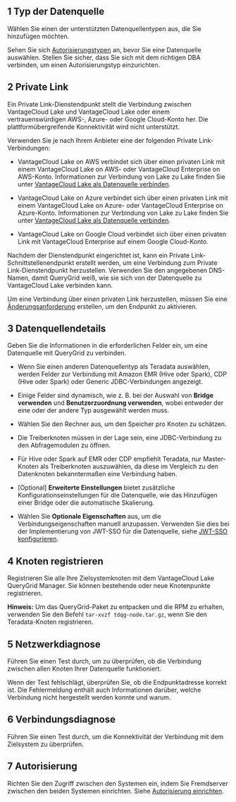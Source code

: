 1 Typ der Datenquelle
---------------------

Wählen Sie einen der unterstützten Datenquellentypen aus, die Sie hinzufügen möchten.

Sehen Sie sich [Autorisierungstypen](bbw1687364943833.md) an, bevor Sie eine Datenquelle auswählen. Stellen Sie sicher, dass Sie sich mit dem richtigen DBA verbinden, um einen Autorisierungstyp einzurichten.

2 Private Link
--------------

Ein Private Link-Dienstendpunkt stellt die Verbindung zwischen VantageCloud Lake und VantageCloud Lake oder einem vertrauenswürdigen AWS-, Azure- oder Google Cloud-Konto her. Die plattformübergreifende Konnektivität wird nicht unterstützt.

Verwenden Sie je nach Ihrem Anbieter eine der folgenden Private Link-Verbindungen:

-   VantageCloud Lake on AWS verbindet sich über einen privaten Link mit einem VantageCloud Lake on AWS- oder VantageCloud Enterprise on AWS-Konto. Informationen zur Verbindung von Lake zu Lake finden Sie unter [VantageCloud Lake als Datenquelle verbinden](cgh1722901880213.md).

-   VantageCloud Lake on Azure verbindet sich über einen privaten Link mit einem VantageCloud Lake on Azure- oder VantageCloud Enterprise on Azure-Konto. Informationen zur Verbindung von Lake zu Lake finden Sie unter [VantageCloud Lake als Datenquelle verbinden](cgh1722901880213.md).

-   VantageCloud Lake on Google Cloud verbindet sich über einen privaten Link mit VantageCloud Enterprise auf einem Google Cloud-Konto.

Nachdem der Dienstendpunkt eingerichtet ist, kann ein Private Link-Schnittstellenendpunkt erstellt werden, um eine Verbindung zum Private Link-Dienstendpunkt herzustellen. Verwenden Sie den angegebenen DNS-Namen, damit QueryGrid weiß, wie sie sich von der Datenquelle zu VantageCloud Lake verbinden kann.

Um eine Verbindung über einen privaten Link herzustellen, müssen Sie eine [Änderungsanforderung](yml1671157089031.md) erstellen, um den Endpunkt zu aktivieren.

3 Datenquellendetails
---------------------

Geben Sie die Informationen in die erforderlichen Felder ein, um eine Datenquelle mit QueryGrid zu verbinden.

-   Wenn Sie einen anderen Datenquellentyp als Teradata auswählen, werden Felder zur Verbindung mit Amazon EMR (Hive oder Spark), CDP (Hive oder Spark) oder Generic JDBC-Verbindungen angezeigt.

-   Einige Felder sind dynamisch, wie z. B. bei der Auswahl von **Bridge verwenden** und **Benutzerzuordnung verwenden**, wobei entweder der eine oder der andere Typ ausgewählt werden muss.

-   Wählen Sie den Rechner aus, um den Speicher pro Knoten zu schätzen.

-   Die Treiberknoten müssen in der Lage sein, eine JDBC-Verbindung zu den Abfragemodulen zu öffnen.

-   Für Hive oder Spark auf EMR oder CDP empfiehlt Teradata, nur Master-Knoten als Treiberknoten auszuwählen, da diese im Vergleich zu den Datenknoten bekanntermaßen eine Verbindung haben.

-   \[Optional\] **Erweiterte Einstellungen** bietet zusätzliche Konfigurationseinstellungen für die Datenquelle, wie das Hinzufügen einer Bridge oder die automatische Skalierung.

-   Wählen Sie **Optionale Eigenschaften** aus, um die Verbindungseigenschaften manuell anzupassen. Verwenden Sie dies bei der Implementierung von JWT-SSO für die Datenquelle, siehe [JWT-SSO konfigurieren](esw1713987246219.md).

4 Knoten registrieren
---------------------

Registrieren Sie alle Ihre Zielsystemknoten mit dem VantageCloud Lake QueryGrid Manager. Sie können bestehende oder neue Knotenpunkte registrieren.

**Hinweis:** Um das QueryGrid-Paket zu entpacken und die RPM zu erhalten, verwenden Sie den Befehl `tar-xvzf tdqg-node.tar.gz`, wenn Sie den Teradata-Knoten registrieren.

5 Netzwerkdiagnose
------------------

Führen Sie einen Test durch, um zu überprüfen, ob die Verbindung zwischen allen Knoten Ihrer Datenquelle funktioniert.

Wenn der Test fehlschlägt, überprüfen Sie, ob die Endpunktadresse korrekt ist. Die Fehlermeldung enthält auch Informationen darüber, welche Verbindung nicht hergestellt werden konnte und warum.

6 Verbindungsdiagnose
---------------------

Führen Sie einen Test durch, um die Konnektivität der Verbindung mit dem Zielsystem zu überprüfen.

7 Autorisierung
---------------

Richten Sie den Zugriff zwischen den Systemen ein, indem Sie Fremdserver zwischen den beiden Systemen einrichten. Siehe [Autorisierung einrichten](bbw1687364943833.md).
